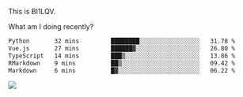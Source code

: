 This is BI1LQV.

What am I doing recently?

<!--START_SECTION:waka-->

```txt
Python       32 mins         ████████░░░░░░░░░░░░░░░░░   31.78 %
Vue.js       27 mins         ██████▓░░░░░░░░░░░░░░░░░░   26.80 %
TypeScript   14 mins         ███▒░░░░░░░░░░░░░░░░░░░░░   13.86 %
RMarkdown    9 mins          ██▒░░░░░░░░░░░░░░░░░░░░░░   09.42 %
Markdown     6 mins          █▓░░░░░░░░░░░░░░░░░░░░░░░   06.22 %
```

<!--END_SECTION:waka-->

<img src="https://github-readme-stats.vercel.app/api?username=bi1lqv&show_icons=true&count_private=true">
